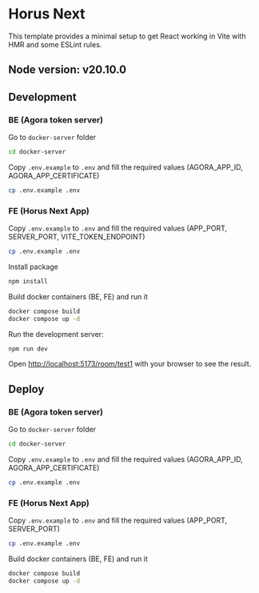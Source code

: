 # Horus Next

This template provides a minimal setup to get React working in Vite with HMR and some ESLint rules.

## Node version: v20.10.0

## Development

### BE (Agora token server)

Go to `docker-server` folder

```bash
cd docker-server
```

Copy `.env.example` to `.env` and fill the required values (AGORA_APP_ID, AGORA_APP_CERTIFICATE)

```bash
cp .env.example .env
```

### FE (Horus Next App)

Copy `.env.example` to `.env` and fill the required values (APP_PORT, SERVER_PORT, VITE_TOKEN_ENDPOINT)

```bash
cp .env.example .env
```

Install package

```bash
npm install
```

Build docker containers (BE, FE) and run it

```bash
docker compose build
docker compose up -d
```

Run the development server:

```bash
npm run dev
```

Open [http://localhost:5173/room/test1](http://localhost:5173/room/test1) with your browser to see the result.

## Deploy

### BE (Agora token server)

Go to `docker-server` folder

```bash
cd docker-server
```

Copy `.env.example` to `.env` and fill the required values (AGORA_APP_ID, AGORA_APP_CERTIFICATE)

```bash
cp .env.example .env
```

### FE (Horus Next App)

Copy `.env.example` to `.env` and fill the required values (APP_PORT, SERVER_PORT)

```bash
cp .env.example .env
```

Build docker containers (BE, FE) and run it

```bash
docker compose build
docker compose up -d
```
